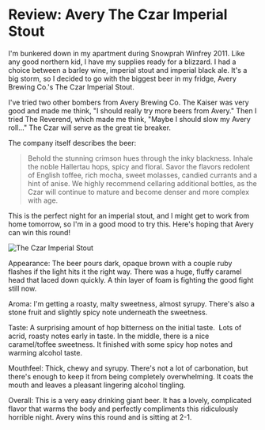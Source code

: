 Review: Avery The Czar Imperial Stout
=====================================

I'm bunkered down in my apartment during Snowprah Winfrey 2011. Like any good northern kid, I have my supplies ready for a blizzard. I had a choice between a barley wine, imperial stout and imperial black ale. It's a big storm, so I decided to go with the biggest beer in my fridge, Avery Brewing Co.'s The Czar Imperial Stout.

I've tried two other bombers from Avery Brewing Co. The Kaiser was very good and made me think, "I should really try more beers from Avery." Then I tried The Reverend, which made me think, "Maybe I should slow my Avery roll..." The Czar will serve as the great tie breaker.

The company itself describes the beer:

> Behold the stunning crimson hues through the inky blackness. Inhale the noble Hallertau hops, spicy and floral. Savor the flavors redolent of English toffee, rich mocha, sweet molasses, candied currants and a hint of anise. We highly recommend cellaring additional bottles, as the Czar will continue to mature and become denser and more complex with age.

This is the perfect night for an imperial stout, and I might get to work from home tomorrow, so I'm in a good mood to try this. Here's hoping that Avery can win this round!

![The Czar Imperial Stout](http://www.yeastboundanddown.com/wp-content/uploads/2011/02/IMG_20110201_220518-e1296620548585-294x300.jpg "The Czar Imperial Stout")

Appearance: The beer pours dark, opaque brown with a couple ruby flashes if the light hits it the right way. There was a huge, fluffy caramel head that laced down quickly. A thin layer of foam is fighting the good fight still now.

Aroma: I'm getting a roasty, malty sweetness, almost syrupy. There's also a stone fruit and slightly spicy note underneath the sweetness.

Taste: A surprising amount of hop bitterness on the initial taste.  Lots of acrid, roasty notes early in taste. In the middle, there is a nice caramel/toffee sweetness. It finished with some spicy hop notes and warming alcohol taste.

Mouthfeel: Thick, chewy and syrupy. There's not a lot of carbonation, but there's enough to keep it from being completely overwhelming. It coats the mouth and leaves a pleasant lingering alcohol tingling.

Overall: This is a very easy drinking giant beer. It has a lovely, complicated flavor that warms the body and perfectly compliments this ridiculously horrible night. Avery wins this round and is sitting at 2-1.